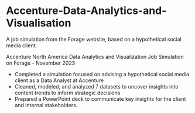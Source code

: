 # Accenture-Data-Analytics-and-Visualisation
A job simulation from the Forage website, based on a hypothetical social media client.


Accenture North America Data Analytics and Visualization Job Simulation on
Forage - November 2023


 * Completed a simulation focused on advising a hypothetical social media client
   as a Data Analyst at Accenture
 * Cleaned, modeled, and analyzed 7 datasets to uncover insights into content
   trends to inform strategic decisions
 * Prepared a PowerPoint deck to communicate key insights
   for the client and internal stakeholders.
